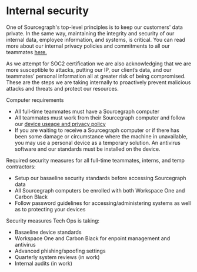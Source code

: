 # Internal security

One of Sourcegraph's top-level principles is to keep our customers' data private. In the same way, maintaining the integrity and security of our internal data, employee information, and systems, is critical. You can read more about our internal privacy policies and commitments to all our teammates [here.](../team_device_usage_privacy.md)

As we attempt for SOC2 certification we are also acknowledging that we are more susceptible to attacks, putting our IP, our client’s data, and our teammates’ personal information all at greater risk of being compromised. These are the steps we are taking internally to proactively prevent malicious attacks and threats and protect our resources.

Computer requirements

- All full-time teammates must have a Sourcegraph computer
- All teammates must work from their Sourcegraph computer and follow our [device useage and privacy policy](../team_device_usage_privacy.md)
- If you are waiting to receive a Sourcegraph computer or if there has been some damage or circumstance where the machine in unavailable, you may use a personal device as a temporary solution. An antivirus software and our standards must be installed on the device.

Required security measures for all full-time teammates, interns, and temp contractors:

- Setup our basaeline security standards before accessing Sourcegraph data
- All Sourcegraph computers be enrolled with both Workspace One and Carbon Black
- Follow password guidelines for accessing/administering systems as well as to protecting your devices

Security measures Tech Ops is taking:

- Basaeline device standards
- Workspace One and Carbon Black for enpoint management and antivirus
- Advanced phishing/spoofing settings
- Quarterly system reviews (in work)
- Internal audits (in work)
